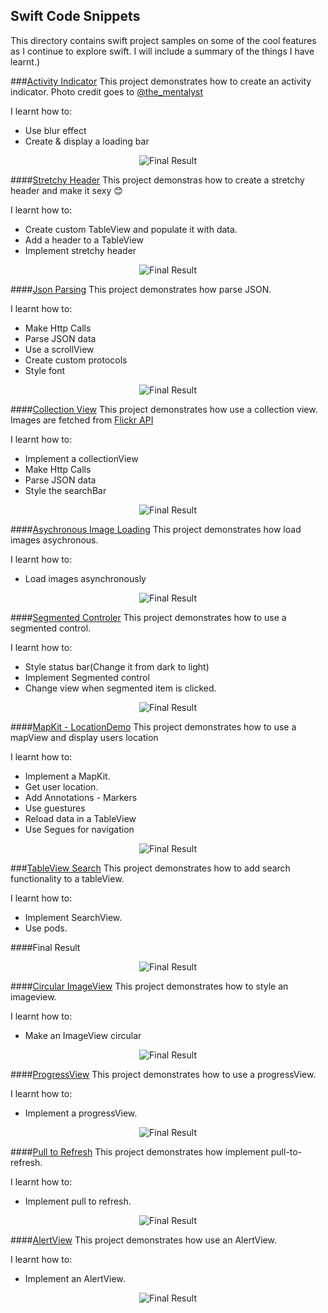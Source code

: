 Swift Code Snippets
-----------------------
This directory contains swift project samples on some of the cool features as I continue to explore swift. I will include a summary of the things I have learnt.)

###[Activity Indicator](https://github.com/kioko/swift-code-snippets/tree/master/Activity%20Indicator)
This project demonstrates how to create an activity indicator. Photo credit goes to [@the_mentalyst](http://www.thementalyst.net/)

I learnt how to:

* Use blur effect
* Create & display a loading bar

<p align="center">
  <img src="https://github.com/kioko/swift-code-snippets/blob/master/Activity%20Indicator/artwork/loadingBar.png?raw=true" alt="Final Result"/>
</p>

####[Stretchy Header](https://github.com/kioko/swift-code-snippets/tree/master/StreachyHeaders)
This project demonstras how to create a stretchy header and make it sexy 😊

I learnt how to:

* Create custom TableView and populate it with data.
* Add a header to a TableView
* Implement stretchy header

<p align="center">
  <img src="https://github.com/kioko/swift-code-snippets/blob/master/StreachyHeaders/artwork/appDemo.gif?raw=true" alt="Final Result"/>
</p>

####[Json Parsing](https://github.com/kioko/swift-code-snippets/tree/master/JsonParsing)
This project demonstrates how parse JSON.

I learnt how to:

* Make Http Calls
* Parse JSON data
* Use a scrollView
* Create custom protocols
* Style font

<p align="center">
  <img src="https://github.com/kioko/swift-code-snippets/blob/master/JsonParsing/artwork/JsonParsingDemo.gif?raw=true" alt="Final Result"/>
</p>

####[Collection View](https://github.com/kioko/swift-code-snippets/tree/master/CollectionViewDemo)
This project demonstrates how use a collection view. Images are fetched from [Flickr API](https://www.flickr.com/services/api/)

I learnt how to:

* Implement a collectionView
* Make Http Calls
* Parse JSON data
* Style the searchBar

<p align="center">
  <img src="https://github.com/kioko/swift-code-snippets/blob/master/CollectionViewDemo/artwork/CollectionViewDemo.gif?raw=true" alt="Final Result"/>
</p>

####[Asychronous Image Loading](https://github.com/kioko/swift-code-snippets/tree/master/CollectionViewDemo)
This project demonstrates how load images asychronous.

I learnt how to:

* Load images asynchronously

<p align="center">
  <img src="https://github.com/kioko/swift-code-snippets/blob/master/CollectionViewDemo/artwork/AsyncImageLoading.gif?raw=true" alt="Final Result"/>
</p>

####[Segmented Controler](https://github.com/kioko/swift-code-snippets/tree/master/Segmented%20Controller)
This project demonstrates how to use a segmented control.

I learnt how to:

* Style status bar(Change it from dark to light)
* Implement Segmented control
* Change view when segmented item is clicked.

<p align="center">
  <img src="https://github.com/kioko/swift-code-snippets/blob/master/Segmented%20Controller/artwork/Segmented%20ControlView.png?raw=true" alt="Final Result"/>
</p>

####[MapKit - LocationDemo](https://github.com/kioko/swift-code-snippets/tree/master/LocationDemo)
This project demonstrates how to use a mapView and display users location

I learnt how to:

* Implement a MapKit.
* Get user location.
* Add Annotations - Markers
* Use guestures
* Reload data in a TableView
* Use Segues for navigation

<p align="center">
  <img src="https://github.com/kioko/swift-code-snippets/blob/master/LocationDemo/artwork/LocationAdded.png?raw=true" alt="Final Result"/>
</p>

###[TableView Search](https://github.com/kioko/swift-code-snippets/tree/master/TableViewSearch)
This project demonstrates how to add search functionality to a tableView.

I learnt how to:

* Implement SearchView.
* Use pods.

####Final Result

<p align="center">
  <img src="https://github.com/kioko/swift-code-snippets/blob/master/TableViewSearch/artwork/TableViewSearch.gif?raw=true" alt="Final Result"/>
</p>


####[Circular ImageView](https://github.com/kioko/swift-code-snippets/tree/master/CircularImageView)
This project demonstrates how to style an imageview.

I learnt how to:

* Make an ImageView circular

<p align="center">
  <img src="https://github.com/kioko/swift-code-snippets/blob/master/CircularImageView/artwork/CircularImageView.png?raw=true" alt="Final Result"/>
</p>

####[ProgressView](https://github.com/kioko/swift-code-snippets/tree/master/ProgressView)
This project demonstrates how to use a progressView.

I learnt how to:

* Implement a progressView.

<p align="center">
  <img src="https://github.com/kioko/swift-code-snippets/blob/master/ProgressView/artwork/progressBar.png?raw=true" alt="Final Result"/>
</p>

####[Pull to Refresh](https://github.com/kioko/swift-code-snippets/tree/master/PullToRefresh)
This project demonstrates how implement pull-to-refresh.

I learnt how to:

* Implement pull to refresh.

<p align="center">
  <img src="https://github.com/kioko/swift-code-snippets/blob/master/PullToRefresh/artwork/PullToRefresh.gif?raw=true" alt="Final Result"/>
</p>

####[AlertView](https://github.com/kioko/swift-code-snippets/tree/master/AlertView)
This project demonstrates how use an AlertView.

I learnt how to:

* Implement an AlertView.

<p align="center">
  <img src="https://github.com/kioko/swift-code-snippets/blob/master/AlertView/artwork/AlertView.png?raw=true" alt="Final Result"/>
</p>



